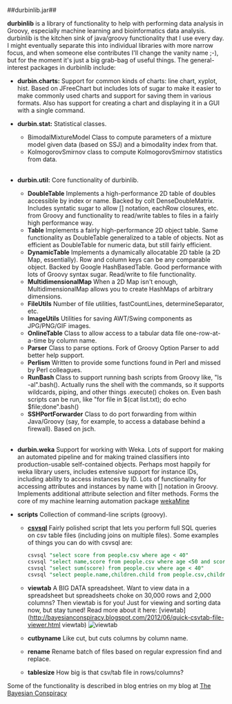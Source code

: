 ##durbinlib.jar##

**durbinlib** is a library of functionality to help with performing data analysis in Groovy, especially machine learning and bioinformatics data analysis.  durbinlib is the kitchen sink of java/groovy functionality that I use every day.  I might eventually separate this into individual libraries with more narrow focus, and when someone else contributes I'll change the vanity name ;-), but for the moment it's just a big grab-bag of useful things.  The general-interest packages in durbinlib include:

* **durbin.charts:**  Support for common kinds of charts: line chart, xyplot, hist.  Based on JFreeChart but includes lots of sugar to make it easier to make commonly used charts and support for saving them in various formats. Also has support for creating a chart and displaying it in a GUI with a single command. 

* **durbin.stat:**  Statistical classes.  
    * BimodalMixtureModel Class to compute parameters of a mixture model given data (based on SSJ) and a bimodality index from that. 
    * KolmogorovSmirnov class to compute KolmogorovSmirnov statistics from data.<br><br>
* **durbin.util:** Core functionality of durbinlib.  
    * **DoubleTable**  Implements a high-performance 2D table of doubles accessible by index or name. Backed by colt DenseDoubleMatrix.  Includes syntatic sugar to allow [] notation, eachRow closures, etc. from Groovy and functionality to read/write tables to files in a fairly high performance way. 
    * **Table** Implements a fairly high-performance 2D object table.  Same functionality as DoubleTable generalized to a table of objects.  Not as efficient as DoubleTable for numeric data, but still fairly efficient.
    * **DynamicTable**  Implements a dynamically allocatable 2D table (a 2D Map, essentially).  Row and column keys can be any comparable object.  Backed by Google HashBasedTable.  Good performance with lots of Groovy syntax sugar. Read/write to file functionality.  
    * **MultidimensionalMap**  When a 2D Map isn't enough, MultidimensionalMap allows you to create HashMaps of arbitrary dimensions.  
    * **FileUtils** Number of file utilities, fastCountLines, determineSeparator, etc. 
    * **ImageUtils** Utilities for saving AWT/Swing components as JPG/PNG/GIF images.  
    * **OnlineTable** Class to allow access to a tabular data file one-row-at-a-time by column name. 
    * **Parser** Class to parse options.  Fork of Groovy Option Parser to add better help support. 
    * **Perlism** Written to provide some functions found in Perl and missed by Perl colleagues. 
    * **RunBash** Class to support running bash scripts from Groovy like,  "ls -al".bash().  Actually runs the shell with the commands, so it supports wildcards, piping, and other things .execute() chokes on.  Even bash scripts can be run, like "for file in $(cat list.txt); do echo $file;done".bash()
    * **SSHPortForwarder** Class to do port forwarding from within Java/Groovy (say, for example, to access a database behind a firewall).  Based on jsch.  <br><br>

* **durbin.weka** Support for working with Weka.  Lots of support for making an automated pipeline and for making trained classifiers into production-usable self-contained objects.  Perhaps most happily for weka library users, includes extensive support for instance IDs, including ability to access instances by ID.  Lots of functionality for accessing attributes and instances by name with [] notation in Groovy. Implements additional attribute selection and filter methods.  Forms the core of my machine learning automation package [wekaMine](http://jdurbin.github.com/wekaMine/) 

* **scripts** Collection of command-line scripts (groovy). 
    * **[csvsql](https://github.com/jdurbin/durbinlib/wiki/csvsql)**  Fairly polished script that lets you perform full SQL queries on csv table files (including joins on multiple files).  Some examples of things you can do with csvsql are:  
 
        ```sql
        csvsql "select score from people.csv where age < 40"
        csvsql "select name,score from people.csv where age <50 and score > 100"
        csvsql "select sum(score) from people.csv where age < 40"
        csvsql "select people.name,children.child from people.csv,children.csv where people.name=children.name"
        ```   

    * **viewtab** A BIG DATA spreadsheet.  Want to view data in a spreadsheet but spreadsheets choke on 30,000 rows and 2,000 columns?  Then viewtab is for you! Just for viewing and sorting data now, but stay tuned!  Read more about it here: [viewtab] (http://bayesianconspiracy.blogspot.com/2012/06/quick-csvtab-file-viewer.html viewtab)
    ![viewtab](https://raw.github.com/jdurbin/durbinlib/master/img/viewtab.jpg)         
    * **cutbyname** Like cut, but cuts columns by column name. 
    * **rename** Rename batch of files based on regular expression find and replace. 
    * **tablesize**  How big is that csv/tab file in rows/columns? 

Some of the functionality is described in blog entries on my blog at [The Bayesian Conspiracy](http://bayesianconspiracy.blogspot.com)